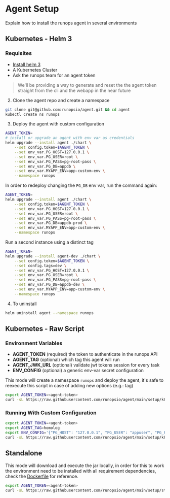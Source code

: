 # Agent Setup

Explain how to install the runops agent in several environments

## Kubernetes - Helm 3

### Requisites

- [Install helm 3](https://helm.sh/docs/intro/install/)
- A Kubernetes Cluster
- Ask the runops team for an agent token

> We'll be providing a way to generate and reset the the agent token straight from the cli and the webapp in the near future

2. Clone the agent repo and create a namespace

```sh
git clone git@github.com:runopsio/agent.git && cd agent
kubectl create ns runops
```

3. Deploy the agent with custom configuration

```sh
AGENT_TOKEN=
# install or upgrade an agent with env var as credentials
helm upgrade --install agent ./chart \
    --set config.token=$AGENT_TOKEN \
    --set env_var.PG_HOST=127.0.0.1 \
    --set env_var.PG_USER=root \
    --set env_var.PG_PASS=pg-root-pass \
    --set env_var.PG_DB=appdb \
    --set env_var.MYAPP_ENV=app-custom-env \
    --namespace runops
```

In order to redeploy changing the `PG_DB` env var, run the command again:

```sh
AGENT_TOKEN=
helm upgrade --install agent ./chart \
    --set config.token=$AGENT_TOKEN \
    --set env_var.PG_HOST=127.0.0.1 \
    --set env_var.PG_USER=root \
    --set env_var.PG_PASS=pg-root-pass \
    --set env_var.PG_DB=appdb-prod \
    --set env_var.MYAPP_ENV=app-custom-env \
    --namespace runops
```

Run a second instance using a distinct tag

```sh
AGENT_TOKEN=
helm upgrade --install agent-dev ./chart \
    --set config.token=$AGENT_TOKEN \
    --set config.tags=dev \
    --set env_var.PG_HOST=127.0.0.1 \
    --set env_var.PG_USER=root \
    --set env_var.PG_PASS=pg-root-pass \
    --set env_var.PG_DB=appdb-dev \
    --set env_var.MYAPP_ENV=app-custom-env \
    --namespace runops
```

4. To uninstall

```sh
helm uninstall agent --namespace runops
```

## Kubernetes - Raw Script

### Environment Variables

- **AGENT_TOKEN** (required) the token to authenticate in the runops API
- **AGENT_TAG** (optional) which tag this agent will run
- **AGENT_JWK_URL** (optional) validate jwt tokens session for every task
- **ENV_CONFIG** (optional) a generic env-var secret configuration

This mode will create a namespace `runops` and deploy the agent, it's safe to reexecute this script
in case of adding new options (e.g.: tag)

```sh
export AGENT_TOKEN=<agent-token>
curl -sL https://raw.githubusercontent.com/runopsio/agent/main/setup/k8s.sh | bash
```

### Running With Custom Configuration

```sh
export AGENT_TOKEN=<agent-token>
export AGENT_TAG=homolog
export ENV_CONFIG='{"PG_HOST": "127.0.0.1", "PG_USER": "appuser", "PG_PASS": "123", "PG_DB": "appdb", "PG_PORT": 5432}'
curl -sL https://raw.githubusercontent.com/runopsio/agent/main/setup/k8s.sh | bash
```

## Standalone

This mode will download and execute the jar locally, in order for this to work the environment need to be installed with all requirement dependencies, check the [Dockerfile](../Dockerfile) for reference.

```sh
export AGENT_TOKEN=<agent-token>
curl -sL https://raw.githubusercontent.com/runopsio/agent/main/setup/standalone.sh | bash
```
